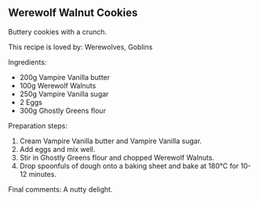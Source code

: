 ## Werewolf Walnut Cookies

Buttery cookies with a crunch.

This recipe is loved by: Werewolves, Goblins

Ingredients:

* 200g Vampire Vanilla butter
* 100g Werewolf Walnuts
* 250g Vampire Vanilla sugar
* 2 Eggs
* 300g Ghostly Greens flour

Preparation steps:

1. Cream Vampire Vanilla butter and Vampire Vanilla sugar.
2. Add eggs and mix well.
3. Stir in Ghostly Greens flour and chopped Werewolf Walnuts.
4. Drop spoonfuls of dough onto a baking sheet and bake at 180°C for 10-12 minutes.

Final comments: A nutty delight.

